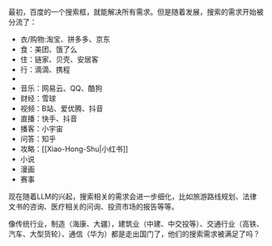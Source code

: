 最初，百度的一个搜索框，就能解决所有需求。但是随着发展，搜索的需求开始被分流了：

- 衣/购物:淘宝、拼多多、京东
- 食：美团、饿了么
- 住：链家、贝壳、安居客
- 行：滴滴、携程
- 
- 音乐：网易云、QQ、酷狗
- 财经：雪球
- 视频：B站、爱优腾、抖音
- 直播：快手、抖音
- 播客：小宇宙
- 问答：知乎
- 攻略：[[Xiao-Hong-Shu|小红书]]
- 小说
- 漫画
- 赛事

现在随着LLM的兴起，搜索相关的需求会进一步细化，比如旅游路线规划、法律文书的咨询、医疗相关的问询、投资市场的报告等等。

像传统行业，制造（海康、大疆），建筑业（中建、中交投等）、交通行业（高铁、汽车、大型货轮）、通信（华为）都是走出国门了，他们的搜索需求被满足了吗？